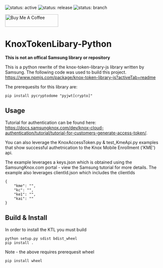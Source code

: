 ![status: active](https://img.shields.io/badge/status-active-green.svg)
![status: release](https://img.shields.io/badge/release-0.1.0-red.svg)
![status: branch](https://img.shields.io/badge/branch-master-lightgrey.svg)

<a href="https://www.buymeacoffee.com/mattintech" target="_blank"><img src="https://cdn.buymeacoffee.com/buttons/default-orange.png" alt="Buy Me A Coffee" height="41" width="174"></a>

# KnoxTokenLibary-Python

**This is not an offical Samsung library or repository**

This is a python rewrite of the knox-token-library-js library written by Samsung.  The following code was used to build this project. https://www.npmjs.com/package/knox-token-library-js?activeTab=readme

The prerequesits for this library are: 
```
pip install pycryptodome "pyjwt[crypto]"
```

## Usage
Tutorial for authentication can be found here: https://docs.samsungknox.com/dev/knox-cloud-authentication/tutorial/tutorial-for-customers-generate-access-token/. 

You can also leverage the KnoxAccessToken.py & test_KmeApi.py examples that show successful authetnication to the Knox Mobile Enrollment ('KME') api.

The example leverages a keys.json which is obtained using the SamsungKnox.com portal - view the Samsung tutorial for more details. 
The example also leverages clientId.json which includes the clientIds 

```
{
    "kme": "",
    "kc": "",
    "ke1": "",
    "kai": ""
}
```

## Build & Install
In order to install the KTL you must build 

```
python setup.py sdist bdist_wheel
pip install .
```

Note - the above requires prerequesit wheel

```
pip install wheel
```

